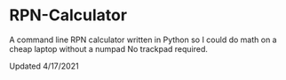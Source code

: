 # RPN-Calculator
A command line RPN calculator written in Python so I could do math on a cheap laptop without a numpad
No trackpad required.

Updated 4/17/2021
